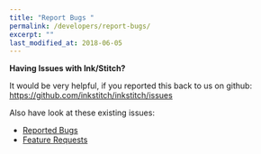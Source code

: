 ```yaml
---
title: "Report Bugs "
permalink: /developers/report-bugs/
excerpt: ""
last_modified_at: 2018-06-05
---
```


**Having Issues with Ink/Stitch?**

It would be very helpful, if you reported this back to us on github: <https://github.com/inkstitch/inkstitch/issues>

Also have look at these existing issues:
* [Reported Bugs](https://github.com/inkstitch/inkstitch/issues?q=is%3Aissue+is%3Aopen+label%3Abug)
* [Feature Requests](https://github.com/inkstitch/inkstitch/issues?q=is%3Aissue+is%3Aopen+label%3A%22feature+request%22)
